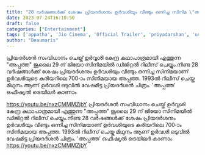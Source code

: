```yaml
---
title: "28 വര്‍ഷങ്ങള്‍ക്ക് ശേഷം പ്രിയദര്‍ശനും ഉര്‍വശിയും വീണ്ടും ഒന്നിച്ച സിനിമ \"അപ്പത്ത\" ഒഫീഷ്യൽ ട്രെയിലർ"
date: 2023-07-24T16:10:50
draft: false
categories: ["Entertainment"]
tags: ['appatha', 'Jio Cinema', 'Official Trailer', 'priyadarshan', 'urvashi']
author: "Beaumaris"
---
```


പ്രിയദർശൻ സംവിധാനം ചെയ്ത് ഉർവ്വശി കേന്ദ്ര കഥാപാത്രമായി എത്തുന്ന "അപ്പത്ത" ജൂലൈ 29 ന് ജിയോ സിനിമയിൽ ഡിജിറ്റൽ റിലീസ് ചെയ്യും.നീണ്ട 28 വര്‍ഷങ്ങള്‍ക്ക് ശേഷം പ്രിയദര്‍ശനും ഉര്‍വശിയും വീണ്ടും ഒന്നിച്ച സിനിമയാണ് ഉര്‍വശിയുടെ കരിയറിലെ 700-ാം സിനിമയായ അപ്പത്ത. 1993ല്‍ റിലീസ് ചെയ്ത മിഥുനം ആണ് ഉര്‍വശി ഒടുവില്‍ വേഷമിട്ട പ്രിയദര്‍ശന്‍ ചിത്രം. 'അപ്പത്ത' ഒഫീഷ്യൽ ട്രെയിലർ കാണാം

https://youtu.be/nxzCMMMZjbY
പ്രിയദർശൻ സംവിധാനം ചെയ്ത് ഉർവ്വശി കേന്ദ്ര കഥാപാത്രമായി എത്തുന്ന "അപ്പത്ത" ജൂലൈ 29 ന് ജിയോ സിനിമയിൽ ഡിജിറ്റൽ റിലീസ് ചെയ്യും.നീണ്ട 28 വര്‍ഷങ്ങള്‍ക്ക് ശേഷം പ്രിയദര്‍ശനും ഉര്‍വശിയും വീണ്ടും ഒന്നിച്ച സിനിമയാണ് ഉര്‍വശിയുടെ കരിയറിലെ 700-ാം സിനിമയായ അപ്പത്ത. 1993ല്‍ റിലീസ് ചെയ്ത മിഥുനം ആണ് ഉര്‍വശി ഒടുവില്‍ വേഷമിട്ട പ്രിയദര്‍ശന്‍ ചിത്രം. 'അപ്പത്ത' ഒഫീഷ്യൽ ട്രെയിലർ കാണാം https://youtu.be/nxzCMMMZjbY
